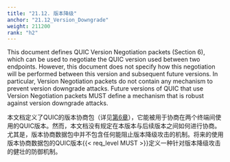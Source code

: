 ```yaml
---
title: "21.12. 版本降级"
anchor: "21.12_Version_Downgrade"
weight: 211200
rank: "h2"
---
```


This document defines QUIC Version Negotiation packets (Section 6), which can be used to negotiate the QUIC version used between two endpoints. However, this document does not specify how this negotiation will be performed between this version and subsequent future versions. In particular, Version Negotiation packets do not contain any mechanism to prevent version downgrade attacks. Future versions of QUIC that use Version Negotiation packets MUST define a mechanism that is robust against version downgrade attacks.

本文档定义了QUIC的版本协商包（详见[第6章]()），它能被用于协商在两个终端间使用的QUIC版本。然而，本文档没有规定在本版本与后续版本之间如何进行协商。尤其是，版本协商数据包中并不包含任何能阻止版本降级攻击的机制。将来的使用版本协商数据包的QUIC版本{{< req_level MUST >}}定义一种针对版本降级攻击的健壮的防御机制。
